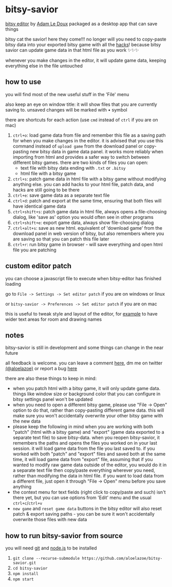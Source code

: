 # bitsy-savior
[bitsy editor](https://ledoux.itch.io/bitsy) by [Adam Le Doux](https://twitter.com/adamledoux) packaged as a desktop app that can save things

bitsy cat the savior! here they come!!! no longer will you need to copy-paste bitsy data into your exported bitsy game with all the [hacks](https://github.com/seleb/bitsy-hacks)! because bitsy savior can update game data in that html file as you work ✨✨✨

whenever you make changes in the editor, it will update game data, keeping everything else in the file untouched

## how to use
you will find most of the new useful stuff in the 'File' menu

also keep an eye on window title: it will show files that you are currently saving to. unsaved changes will be marked with • symbol

there are shortcuts for each action (use `cmd` instead of `ctrl` if you are on mac)

1. `ctrl+o`: load game data from file and remember this file as a saving path for when you make changes in the editor. it is advised that you use this command instead of `upload game` from the download panel or copy-pasting new bitsy data in game data panel. it works more reliably when importing from html and provides a safer way to switch between different bitsy games. there are two kinds of files you can open:
    * text file with bitsy data ending with `.txt` or `.bitsy`
    * html file with a bitsy game
1. `ctrl+s`: patch game data in html file with a bitsy game without modifying anything else. you can add hacks to your html file, patch data, and hacks are still going to be there
1. `ctrl+e`: save game data as a separate text file
1. `ctrl+d`: patch and export at the same time, ensuring that both files will have identical game data
1. `ctrl+shift+s`: patch game data in html file, always opens a file-choosing dialog, like 'save as' option you would often see in other programs
1. `ctrl+shift+e`: export game data, always show file-choosing dialog
1. `ctrl+alt+s`: save as new html. equivalent of 'download game' from the download panel in web version of bitsy, but also remembers where you are saving so that you can patch this file later
1. `ctrl+r`: run bitsy game in browser - will save everything and open html file you are patching

## custom editor patch
you can choose a javascript file to execute when bitsy-editor has finished loading

go to `File -> Settings -> Set editor patch` if you are on windows or linux

or `bitsy-savior -> Preferences -> Set editor patch` if you are on mac

this is useful to tweak style and layout of the editor, for [example](https://gist.github.com/aloelazoe/0e66f25714eca46aa30e718b6454f880) to have wider text areas for room and drawing names

## notes
bitsy-savior is still in development and some things can change in the near future

all feedback is welcome. you can leave a comment [here](https://aloelazoe.itch.io/bitsy-savior), dm me on twitter [(@aloelazoe)](https://twitter.com/aloelazoe) or report a bug [here](https://github.com/aloelazoe/bitsy-savior/issues)

there are also these things to keep in mind:

* when you patch html with a bitsy game, it will only update game data. things like window size or background color that you can configure in bitsy settings panel won't be updated
* when you need to open a different bitsy game, please use "File -> Open" option to do that, rather than copy-pasting different game data. this will make sure you won't accidentally overwrite your other bitsy game with the new data
* please keep the following in mind when you are working with both "patch" (html with a bitsy game) and "export" (game data exported to a separate text file) to save bitsy-data. when you reopen bitsy-savior, it remembers the paths and opens the files you worked on in your last session. it will load game data from the file you last saved to. if you worked with both "patch" and "export" files and saved both at the same time, it will load game data from "export" file, assuming that if you wanted to modify raw game data outside of the editor, you would do it in a separate text file then copy/paste everything wherever you need, rather than modifying the data in html file. if you want to load data from a different file, just open it through "File -> Open" menu before you save anything
* the context menu for text fields (right click to copy/paste and such) isn't there yet, but you can use options from 'Edit' menu and the usual `ctrl+c`/`ctrl+v`
* `new game` and `reset game data` buttons in the bitsy editor will also reset patch & export saving paths - you can be sure it won't accidentally overwrite those files with new data

## how to run bitsy-savior from source
you will need [git](https://git-scm.com/) and [node.js](https://nodejs.org/en/) to be installed
1. `git clone --recurse-submodule https://github.com/aloelazoe/bitsy-savior.git`
1. `cd bitsy-savior`
1. `npm install`
1. `npm start`
